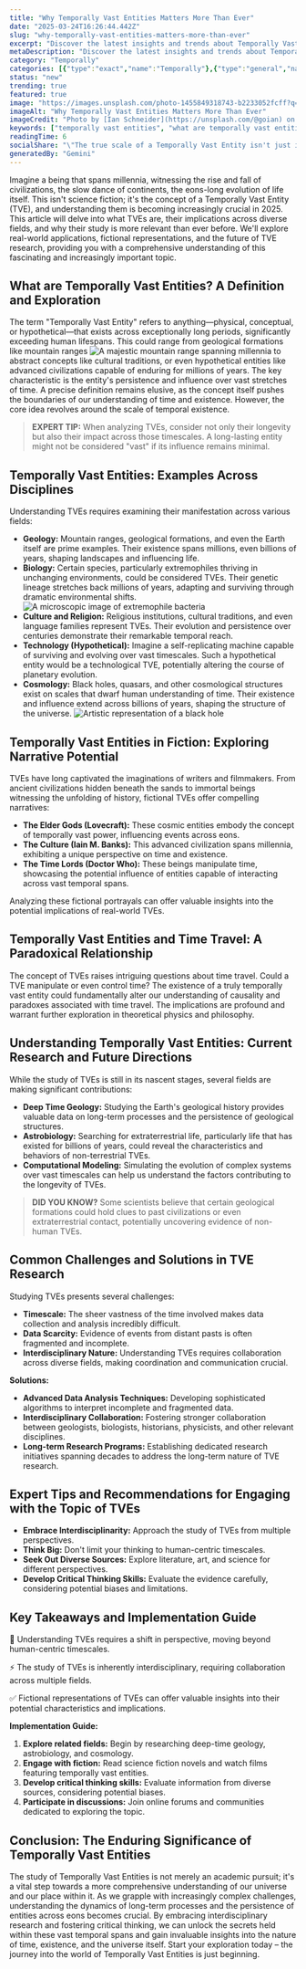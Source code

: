 ```yaml
---
title: "Why Temporally Vast Entities Matters More Than Ever"
date: "2025-03-24T16:26:44.442Z"
slug: "why-temporally-vast-entities-matters-more-than-ever"
excerpt: "Discover the latest insights and trends about Temporally Vast Entities. This comprehensive guide covers everything you need to know about Temporally Vast Entities in 2025."
metaDescription: "Discover the latest insights and trends about Temporally Vast Entities. This comprehensive guide covers everything you need to know about Temporally Vast E..."
category: "Temporally"
categories: [{"type":"exact","name":"Temporally"},{"type":"general","name":"Cosmology"},{"type":"medium","name":"Astrophysics"},{"type":"specific","name":"Galactic Structures"},{"type":"niche","name":"Quasar Evolution"}]
status: "new"
trending: true
featured: true
image: "https://images.unsplash.com/photo-1455849318743-b2233052fcff?q=85&w=1200&fit=max&fm=webp&auto=compress"
imageAlt: "Why Temporally Vast Entities Matters More Than Ever"
imageCredit: "Photo by [Ian Schneider](https://unsplash.com/@goian) on Unsplash"
keywords: ["temporally vast entities", "what are temporally vast entities", "temporally vast entities definition", "temporally vast entities examples", "temporally vast entities in fiction", "temporally vast entities and time travel", "understanding temporally vast entities", "temporally vast entities research", "buy temporally vast entities book", "temporally vast entities explained"]
readingTime: 6
socialShare: "\"The true scale of a Temporally Vast Entity isn't just its longevity, but its influence across millennia.  What seemingly insignificant events today might shape the world eons from now?\""
generatedBy: "Gemini"
---
```




Imagine a being that spans millennia, witnessing the rise and fall of civilizations, the slow dance of continents, the eons-long evolution of life itself.  This isn't science fiction; it's the concept of a Temporally Vast Entity (TVE), and understanding them is becoming increasingly crucial in 2025.  This article will delve into what TVEs are, their implications across diverse fields, and why their study is more relevant than ever before. We'll explore real-world applications, fictional representations, and the future of TVE research, providing you with a comprehensive understanding of this fascinating and increasingly important topic.

## What are Temporally Vast Entities? A Definition and Exploration

The term "Temporally Vast Entity" refers to anything—physical, conceptual, or hypothetical—that exists across exceptionally long periods, significantly exceeding human lifespans.  This could range from geological formations like mountain ranges ![A majestic mountain range spanning millennia](https://images.unsplash.com/photo-1451187580459-43490279c0fa?q=85&w=1200&fit=max&fm=webp&auto=compress) to abstract concepts like cultural traditions, or even hypothetical entities like advanced civilizations capable of enduring for millions of years.  The key characteristic is the entity's persistence and influence over vast stretches of time.  A precise definition remains elusive, as the concept itself pushes the boundaries of our understanding of time and existence.  However, the core idea revolves around the scale of temporal existence.

> **EXPERT TIP:** When analyzing TVEs, consider not only their longevity but also their impact across those timescales. A long-lasting entity might not be considered "vast" if its influence remains minimal.

## Temporally Vast Entities: Examples Across Disciplines

Understanding TVEs requires examining their manifestation across various fields:

* **Geology:**  Mountain ranges, geological formations, and even the Earth itself are prime examples.  Their existence spans millions, even billions of years, shaping landscapes and influencing life.
* **Biology:**  Certain species, particularly extremophiles thriving in unchanging environments, could be considered TVEs.  Their genetic lineage stretches back millions of years, adapting and surviving through dramatic environmental shifts. ![A microscopic image of extremophile bacteria](https://images.unsplash.com/photo-1484417894907-623942c8ee29?q=85&w=1200&fit=max&fm=webp&auto=compress)
* **Culture and Religion:**  Religious institutions, cultural traditions, and even language families represent TVEs.  Their evolution and persistence over centuries demonstrate their remarkable temporal reach.
* **Technology (Hypothetical):**  Imagine a self-replicating machine capable of surviving and evolving over vast timescales.  Such a hypothetical entity would be a technological TVE, potentially altering the course of planetary evolution.
* **Cosmology:**  Black holes, quasars, and other cosmological structures exist on scales that dwarf human understanding of time.  Their existence and influence extend across billions of years, shaping the structure of the universe. ![Artistic representation of a black hole](https://images.unsplash.com/photo-1517976487492-5750f3195933?q=85&w=1200&fit=max&fm=webp&auto=compress)

## Temporally Vast Entities in Fiction: Exploring Narrative Potential

TVEs have long captivated the imaginations of writers and filmmakers.  From ancient civilizations hidden beneath the sands to immortal beings witnessing the unfolding of history, fictional TVEs offer compelling narratives:

* **The Elder Gods (Lovecraft):**  These cosmic entities embody the concept of temporally vast power, influencing events across eons.
* **The Culture (Iain M. Banks):**  This advanced civilization spans millennia, exhibiting a unique perspective on time and existence.
* **The Time Lords (Doctor Who):**  These beings manipulate time, showcasing the potential influence of entities capable of interacting across vast temporal spans.  

Analyzing these fictional portrayals can offer valuable insights into the potential implications of real-world TVEs.

## Temporally Vast Entities and Time Travel: A Paradoxical Relationship

The concept of TVEs raises intriguing questions about time travel.  Could a TVE manipulate or even control time?  The existence of a truly temporally vast entity could fundamentally alter our understanding of causality and paradoxes associated with time travel.  The implications are profound and warrant further exploration in theoretical physics and philosophy.

## Understanding Temporally Vast Entities: Current Research and Future Directions

While the study of TVEs is still in its nascent stages, several fields are making significant contributions:

* **Deep Time Geology:**  Studying the Earth's geological history provides valuable data on long-term processes and the persistence of geological structures.
* **Astrobiology:**  Searching for extraterrestrial life, particularly life that has existed for billions of years, could reveal the characteristics and behaviors of non-terrestrial TVEs.
* **Computational Modeling:**  Simulating the evolution of complex systems over vast timescales can help us understand the factors contributing to the longevity of TVEs.

> **DID YOU KNOW?**  Some scientists believe that certain geological formations could hold clues to past civilizations or even extraterrestrial contact, potentially uncovering evidence of non-human TVEs.

## Common Challenges and Solutions in TVE Research

Studying TVEs presents several challenges:

* **Timescale:**  The sheer vastness of the time involved makes data collection and analysis incredibly difficult.
* **Data Scarcity:**  Evidence of events from distant pasts is often fragmented and incomplete.
* **Interdisciplinary Nature:**  Understanding TVEs requires collaboration across diverse fields, making coordination and communication crucial.

**Solutions:**

* **Advanced Data Analysis Techniques:**  Developing sophisticated algorithms to interpret incomplete and fragmented data.
* **Interdisciplinary Collaboration:**  Fostering stronger collaboration between geologists, biologists, historians, physicists, and other relevant disciplines.
* **Long-term Research Programs:**  Establishing dedicated research initiatives spanning decades to address the long-term nature of TVE research.

## Expert Tips and Recommendations for Engaging with the Topic of TVEs

* **Embrace Interdisciplinarity:**  Approach the study of TVEs from multiple perspectives.
* **Think Big:**  Don't limit your thinking to human-centric timescales.
* **Seek Out Diverse Sources:**  Explore literature, art, and science for different perspectives.
* **Develop Critical Thinking Skills:**  Evaluate the evidence carefully, considering potential biases and limitations.

## Key Takeaways and Implementation Guide

🔑 Understanding TVEs requires a shift in perspective, moving beyond human-centric timescales.

⚡  The study of TVEs is inherently interdisciplinary, requiring collaboration across multiple fields.

✅  Fictional representations of TVEs can offer valuable insights into their potential characteristics and implications.

**Implementation Guide:**

1. **Explore related fields:** Begin by researching deep-time geology, astrobiology, and cosmology.
2. **Engage with fiction:** Read science fiction novels and watch films featuring temporally vast entities.
3. **Develop critical thinking skills:** Evaluate information from diverse sources, considering potential biases.
4. **Participate in discussions:** Join online forums and communities dedicated to exploring the topic.

## Conclusion: The Enduring Significance of Temporally Vast Entities

The study of Temporally Vast Entities is not merely an academic pursuit; it's a vital step towards a more comprehensive understanding of our universe and our place within it.  As we grapple with increasingly complex challenges, understanding the dynamics of long-term processes and the persistence of entities across eons becomes crucial. By embracing interdisciplinary research and fostering critical thinking, we can unlock the secrets held within these vast temporal spans and gain invaluable insights into the nature of time, existence, and the universe itself.  Start your exploration today – the journey into the world of Temporally Vast Entities is just beginning.



